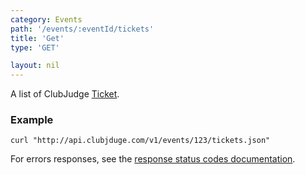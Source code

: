 ```yaml
---
category: Events
path: '/events/:eventId/tickets'
title: 'Get'
type: 'GET'

layout: nil
---
```


A list of ClubJudge [Ticket](#ticket-model).

### Example

```
curl "http://api.clubjduge.com/v1/events/123/tickets.json"
```

For errors responses, see the [response status codes documentation](#response-status-codes).
